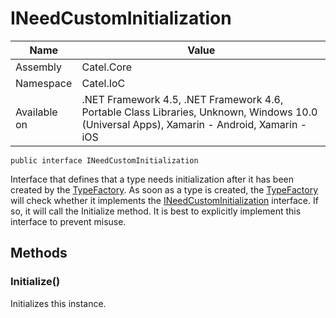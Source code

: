 

# INeedCustomInitialization

Name|Value
---|---
Assembly|Catel.Core
Namespace|Catel.IoC
Available on|.NET Framework 4.5, .NET Framework 4.6, Portable Class Libraries, Unknown, Windows 10.0 (Universal Apps), Xamarin - Android, Xamarin - iOS

```
public interface INeedCustomInitialization
```

Interface that defines that a type needs initialization after it has been created by the [TypeFactory](#). As soon as a type is created, the [TypeFactory](#) will check whether it implements the [INeedCustomInitialization](#) interface. If so, it will call the Initialize method. It is best to explicitly implement this interface to prevent misuse.



## Methods

### Initialize()

Initializes this instance.



